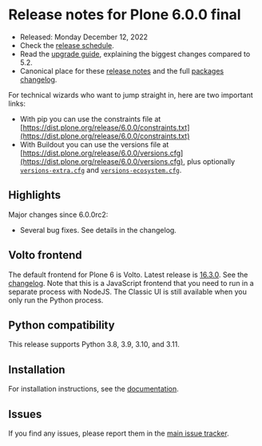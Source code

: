 # Release notes for Plone 6.0.0 final

* Released: Monday December 12, 2022
* Check the [release schedule](https://plone.org/download/release-schedule).
* Read the [upgrade guide](https://6.docs.plone.org/upgrade/index.html), explaining the biggest changes compared to 5.2.
* Canonical place for these [release notes](https://dist.plone.org/release/6.0.0/RELEASE-NOTES.md) and the full [packages changelog](https://dist.plone.org/release/6.0.0/changelog.txt).

For technical wizards who want to jump straight in, here are two important links:

* With pip you can use the constraints file at [https://dist.plone.org/release/6.0.0/constraints.txt](https://dist.plone.org/release/6.0.0/constraints.txt)
* With Buildout you can use the versions file at [https://dist.plone.org/release/6.0.0/versions.cfg](https://dist.plone.org/release/6.0.0/versions.cfg), plus optionally [`versions-extra.cfg`](https://dist.plone.org/release/6.0.0/versions-extra.cfg) and [`versions-ecosystem.cfg`](https://dist.plone.org/release/6.0.0/versions-ecosystem.cfg).


## Highlights

Major changes since 6.0.0rc2:

* Several bug fixes.  See details in the changelog.


## Volto frontend

The default frontend for Plone 6 is Volto. Latest release is [16.3.0](https://www.npmjs.com/package/@plone/volto/v/16.3.0).  See the [changelog](https://github.com/plone/volto/blob/16.3.0/CHANGELOG.md).
Note that this is a JavaScript frontend that you need to run in a separate process with NodeJS.
The Classic UI is still available when you only run the Python process.


## Python compatibility

This release supports Python 3.8, 3.9, 3.10, and 3.11.


## Installation

For installation instructions, see the [documentation](https://6.docs.plone.org/install/index.html).


## Issues

If you find any issues, please report them in the [main issue tracker](https://github.com/plone/Products.CMFPlone/issues).

